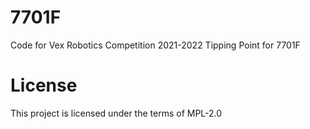 # 7701F
Code for Vex Robotics Competition 2021-2022 Tipping Point for 7701F

# License
This project is licensed under the terms of MPL-2.0

